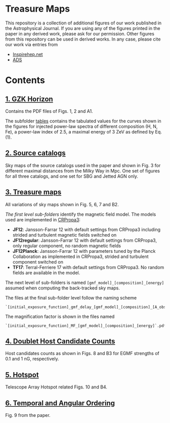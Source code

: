 # Treasure Maps

This repository is a collection of additional figures of our work published in the Astrophysical Journal.
If you are using any of the figures printed in the paper in any derived work, please ask for our permission. Other figures from this repository can be used in derived works. In any case, please cite our work via entries from

- [Inspirehep.net](https://inspirehep.net/literature/2173102)
- [ADS](https://ui.adsabs.harvard.edu/abs/2022arXiv221015885G/abstract)

# Contents

## [1. GZK Horizon](1_GZK_Horizon)

Contains the PDF files of Figs. 1, 2 and A1. 

The subfolder [tables](1_GZK_Horizon/tables) contains the tabulated values for the curves shown in the figures for injected power-law spectra of different composition (H, N, Fe), a power-law index of 2.5, a maximal energy of 3 ZeV as defined by Eq. (1).

## [2. Source catalogs](2_Source_catalogs)

Sky maps of the source catalogs used in the paper and shown in Fig. 3 for different maximal distances from the Milky Way in Mpc. One set of figures for all three catalogs, and one set for SBG and Jetted AGN only. 

## [3. Treasure maps](3_Treasure_Maps/)

All variations of sky maps shown in Fig. 5, 6, 7 and B2.

*The first level sub-folders* identify the magnetic field model. The models used are implemented in [CRPropa3](https://crpropa.github.io/CRPropa3/api/classcrpropa_1_1MagneticField.html#exhale-class-classcrpropa-1-1magneticfield):

- **JF12**: Jansson-Farrar 12 with default settings from CRPropa3 including strided and turbulent magnetic fields switched on
- **JF12regular**: Jansson-Farrar 12 with default settings from CRPropa3, only regular component, no random magnetic fields
- **JF12Planck**: Jansson-Farrar 12 with parameters tuned by the Planck Collaboration as implemented in CRPropa3, strided and turbulent component switched on
- **TF17**: Terral-Ferriere 17 with default settings from CRPropa3. No random fields are available in the model.

The next level of sub-folders is named `[gmf_model]_[composition]_[energy]` assumed when computing the back-tracked sky maps.

The files at the final sub-folder level follow the naming scheme 

    `[initial_exposure_function]_gmf_delay_[gmf_model]_[composition]_[A_obs]_[B_egmf]ng_[energy]`.pdf

The magnification factor is shown in the files named 
    
    `[initial_exposure_function]_MF_[gmf_model]_[composition]_[energy]`.pdf


## [4. Doublet Host Candidate Counts](4_Doublet_Host_Candidate_Counts/)

Host candidates counts as shown in Figs. 8 and B3 for EGMF strengths of 0.1 and 1 nG, respectively.

## [5. Hotspot](5_Hotspot/)

Telescope Array Hotspot related Figs. 10 and B4.

## [6. Temporal and Angular Ordering](6_Temporal_and_Angular_ordering/)

Fig. 9 from the paper.
